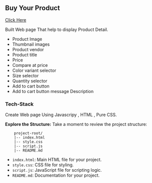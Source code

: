 ## Buy Your Product 
[Click Here](https://buy-your-product-lovat.vercel.app/)

Built Web page That help to display Product Detail.

- Product Image 
- Thumbnail images
- Product vendor 
- Product title
- Price
- Compare at price 
- Color variant selector
- Size selector
- Quantity selector
- Add to cart button
- Add to cart button message 
  Description

 ### Tech-Stack
 Create Web page Using Javascripy , HTML , Pure CSS.


 **Explore the Structure:**
Take a moment to review the project structure:

        project-root/
        |-- index.html
        |-- style.css
        |-- script.js
        |-- README.md
- `index.html`: Main HTML file for your project.
- `style.css`: CSS file for styling.
- `script.js`: JavaScript file for scripting logic.
- `README.md`: Documentation for your project.
  
